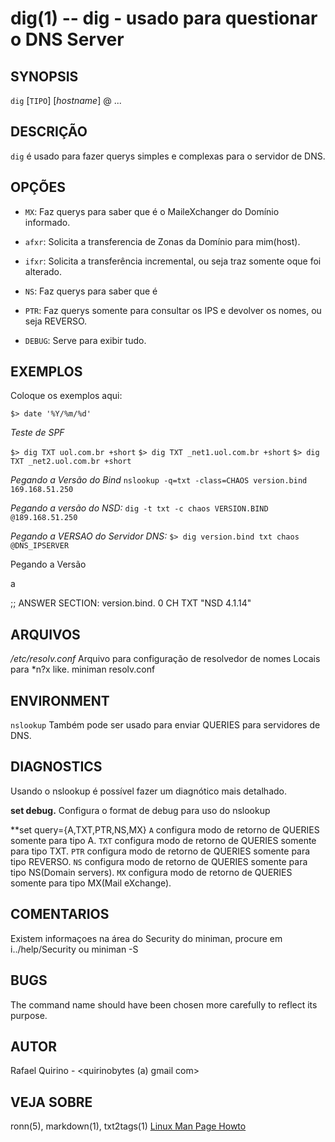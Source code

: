 dig(1) -- dig - usado para questionar o DNS Server
==================================================


SYNOPSIS
--------

`dig` [`TIPO`] [*hostname*] @*<IP-DNSSERVER>* ...

DESCRIÇÃO
---------

`dig` é usado para fazer querys simples e complexas para o servidor de DNS.

OPÇÕES
------

* `MX`:
	Faz querys para saber que é o MaileXchanger do Domínio informado.

* `afxr`:
	Solicita a transferencia de Zonas da Domínio para mim(host).


* `ifxr`:
	Solicita a transferência incremental, ou seja traz somente oque foi alterado.

* `NS`:
	Faz querys para saber que é 

* `PTR`:
	Faz querys somente para consultar os IPS e devolver os nomes, ou seja REVERSO.
* `DEBUG`:
	Serve para exibir tudo.

EXEMPLOS
--------

Coloque os exemplos aqui:

   `$> date '%Y/%m/%d'`

*Teste de SPF*

`$> dig TXT uol.com.br +short`
`$> dig TXT _net1.uol.com.br +short`
`$> dig TXT _net2.uol.com.br +short`


*Pegando a Versão do Bind*
	`nslookup -q=txt -class=CHAOS version.bind 169.168.51.250`

*Pegando a versão do NSD:*
	`dig -t txt -c chaos VERSION.BIND @189.168.51.250`

*Pegando a VERSAO do Servidor DNS:*
	`$> dig version.bind txt chaos @DNS_IPSERVER`


Pegando a Versão

a








;; ANSWER SECTION:
version.bind.           0       CH      TXT     "NSD 4.1.14"


ARQUIVOS
--------

*/etc/resolv.conf*
  Arquivo para configuração de resolvedor de nomes Locais para \*n?x like.
 miniman resolv.conf

ENVIRONMENT
-----------

`nslookup`
	Também pode ser usado para enviar QUERIES para servidores de DNS.

DIAGNOSTICS
-----------

Usando o nslookup é possível fazer um diagnótico mais detalhado.

**set debug.**
  Configura o format de debug para uso do nslookup

**set query={A,TXT,PTR,NS,MX}
  `A` configura modo de retorno de QUERIES somente para tipo A.
  `TXT` configura modo de retorno de QUERIES somente para tipo TXT.
  `PTR` configura modo de retorno de QUERIES somente para tipo REVERSO.
  `NS` configura modo de retorno de QUERIES somente para tipo NS(Domain servers).
  `MX` configura modo de retorno de QUERIES somente para tipo MX(Mail eXchange).

COMENTARIOS
-----------

Existem informaçoes na área do Security do miniman, procure em i../help/Security ou miniman -S


BUGS
----

The command name should have been chosen more carefully to reflect its
purpose.

AUTOR
-----

Rafael Quirino - <quirinobytes (a) gmail com>

VEJA SOBRE
----------

ronn(5), markdown(1), txt2tags(1) [Linux Man Page Howto](
http://www.schweikhardt.net/man_page_howto.html)
